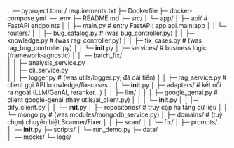 .
├─ pyproject.toml / requirements.txt
├─ Dockerfile
├─ docker-compose.yml
├─ .env
├─ README.md
├─ src/
│  └─ app/
│     ├─ api/                           # FastAPI endpoints
│     │  ├─ main.py                     # entry FastAPI: app.api.main:app
│     │  └─ routers/
│     │     ├─ bug_catalog.py           # (was bug_controller.py)
│     │     ├─ knowledge.py             # (was rag_controller.py)
│     │     ├─ fix_cases.py             # (was rag_bug_controller.py)
│     │     └─ __init__.py
│     ├─ services/                      # business logic (framework-agnostic)
│     │  ├─ batch_fix/        
│     │  ├─ analysis_service.py         
│     │  ├─ cli_service.py              
│     │  ├─ logger.py                  # (was utils/logger.py, đã cải tiến)
│     │  ├─ rag_service.py              # client gọi API knowledge/fix-cases
│     │  └─ __init__.py
│     ├─ adapters/                      # kết nối ra ngoài (LLM/GenAI, reranker…)
│     │  ├─ llm/
│     │  │  ├─ google_genai.py          # client google-genai (thay utils/ai_client.py)
│     │  │  └─ __init__.py
│     │  │─ dify_client.py 
│     │  └─ __init__.py
│     ├─ repositories/                  # truy cập hạ tầng dữ liệu
│     │  └─ mongo.py                    # (was modules/mongodb_service.py)
│     ├─ domains/                       # (tuỳ chọn) chuyên biệt Scanner/Fixer
│     │  ├─ scan/
│     │  └─ fix/
│     ├─ prompts/                       
│     └─ __init__.py
├─ scripts/
│  └─ run_demo.py
├─ data/                    
│  └─ mocks/
└─ logs/              
